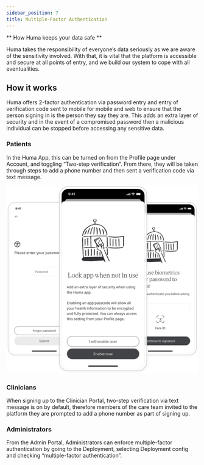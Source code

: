 ```yaml
---
sidebar_position: 7
title: Multiple-Factor Authentication
---
```


** How Huma keeps your data safe **

Huma takes the responsibility of everyone’s data seriously as we are aware of the sensitivity involved. With that, it is vital that the platform is accessible and secure at all points of entry, and we build our system to cope with all eventualities.

## How it works

Huma offers 2-factor authentication via password entry and entry of verification code sent to mobile for mobile and web to ensure that the person signing in is the person they say they are. This adds an extra layer of security and in the event of a compromised password then a malicious individual can be stopped before accessing any sensitive data.

### Patients

In the Huma App, this can be turned on from the Profile page under Account, and toggling “Two-step verification”. From there, they will be taken through steps to add a phone number and then sent a verification code via text message. 

![Two factor authentication in the Huma App](./assets/multiple-factor-authentication.svg)

### Clinicians 

When signing up to the Clinician Portal, two-step verification via text message is on by default, therefore members of the care team invited to the platform they are prompted to add a phone number as part of signing up.

### Administrators

From the Admin Portal, Administrators can enforce multiple-factor authentication by going to the Deployment, selecting Deployment config and checking “multiple-factor authentication”.

<!-- ![Select multiple factor authentication in Admin Portal]() -->